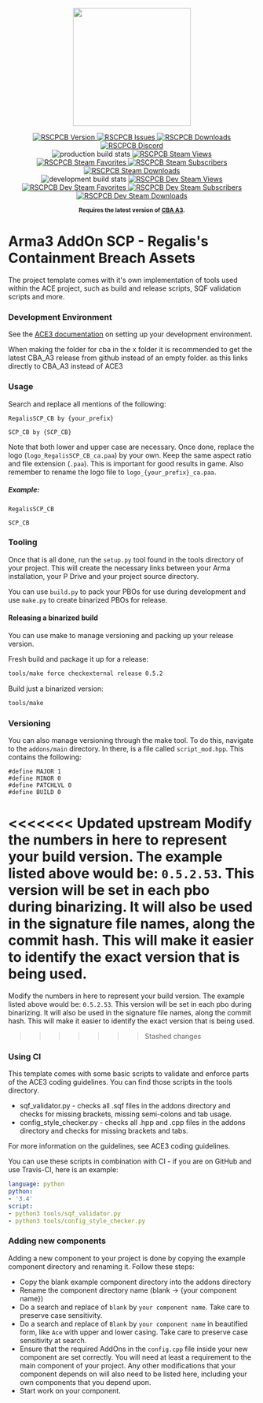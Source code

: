 <p align="center">
    <img src="https://github.com/Sanuki357/Regalis-s-SCP-CB-Assets-for-Arma-3/blob/main/SCP_CB_logo.png" width="240">
</p>

<p align="center">
    <a href="https://github.com/Sanuki357/Regalis-s-SCP-CB-Assets-for-Arma-3/releases/latest">
        <img src="https://img.shields.io/github/v/release/Sanuki357/Regalis-s-SCP-CB-Assets-for-Arma-3?logo=github" alt="RSCPCB Version">
    </a>
    <a href="https://github.com/Sanuki357/Regalis-s-SCP-CB-Assets-for-Arma-3/issues">
        <img src="https://img.shields.io/github/issues-raw/Sanuki357/Regalis-s-SCP-CB-Assets-for-Arma-3.svg?logo=github&style=flat-square&label=Issues" alt="RSCPCB Issues">
    </a>
    <a href="https://github.com/Sanuki357/Regalis-s-SCP-CB-Assets-for-Arma-3/releases">
        <img src="https://img.shields.io/github/downloads/Sanuki357/Regalis-s-SCP-CB-Assets-for-Arma-3/total.svg?logo=github&style=flat-square&label=Downloads" alt="RSCPCB Downloads">
    </a>
    <a href="https://discord.gg/XQ24K3vxzv">
        <img src="https://img.shields.io/discord/870904834193231944?logo=discord" alt="RSCPCB Discord">
    </a>
<br>
    <img src="https://img.shields.io/badge/Build-Production-green" alt="production build stats">
    <a href="https://steamcommunity.com/sharedfiles/filedetails/?id=2560357734">
        <img src="https://img.shields.io/steam/views/2560357734?logo=steam" alt="RSCPCB Steam Views">
    </a>
     <a href="https://steamcommunity.com/sharedfiles/filedetails/?id=2560357734">
        <img src="https://img.shields.io/steam/favorites/2560357734?logo=steam" alt="RSCPCB Steam Favorites">
    </a>
     <a href="https://steamcommunity.com/sharedfiles/filedetails/?id=2560357734">
        <img src="https://img.shields.io/steam/subscriptions/2560357734?logo=steam" alt="RSCPCB Steam Subscribers">
    </a>
    <a href="https://steamcommunity.com/sharedfiles/filedetails/?id=2560357734">
        <img src="https://img.shields.io/steam/downloads/2560357734?logo=steam" alt="RSCPCB Steam Downloads">
    </a>
</br>
    <img src="https://img.shields.io/badge/Build-Development-blue" alt="development build stats">
    <a href="https://steamcommunity.com/sharedfiles/filedetails/?id=2758207071">
        <img src="https://img.shields.io/steam/views/2758207071?logo=steam" alt="RSCPCB Dev Steam Views">
    </a>
     <a href="https://steamcommunity.com/sharedfiles/filedetails/?id=2758207071">
        <img src="https://img.shields.io/steam/favorites/2758207071?logo=steam" alt="RSCPCB Dev Steam Favorites">
    </a>
     <a href="https://steamcommunity.com/sharedfiles/filedetails/?id=2758207071">
        <img src="https://img.shields.io/steam/subscriptions/2758207071?logo=steam" alt="RSCPCB Dev Steam Subscribers">
    </a>
    <a href="https://steamcommunity.com/sharedfiles/filedetails/?id=2758207071">
        <img src="https://img.shields.io/steam/downloads/2758207071?logo=steam" alt="RSCPCB Dev Steam Downloads">
    </a>
    
    
    
</p>
<p align="center">
    <sup><strong>Requires the latest version of <a href="https://github.com/CBATeam/CBA_A3/releases">CBA A3</a>.<br/></strong></sup>
</p>

# Arma3 AddOn SCP - Regalis's Containment Breach Assets

The project template comes with it's own implementation of tools used within the ACE project, such as build and release scripts, SQF validation scripts and more.

### Development Environment

See the [ACE3 documentation](https://ace3mod.com/wiki/development/setting-up-the-development-environment.html) on setting up your development environment.

When making the folder for cba in the x folder it is recommended to get the latest CBA_A3 release from github instead of an empty folder. as this links directly to CBA_A3 instead of ACE3


### Usage

Search and replace all mentions of the following:
```
RegalisSCP_CB by {your_prefix}
```

```
SCP_CB by {SCP_CB}
```
Note that both lower and upper case are necessary. Once done, replace the logo (`logo_RegalisSCP_CB_ca.paa`) by your own. Keep the same aspect ratio and file extension (`.paa`). This is important for good results in game. Also remember to rename the logo file to `logo_{your_prefix}_ca.paa`.


##### Example:

```
RegalisSCP_CB
```

```
SCP_CB
```

### Tooling

Once that is all done, run the `setup.py` tool found in the tools directory of your project. This will create the necessary links between your Arma installation, your P Drive and your project source directory.

You can use `build.py` to pack your PBOs for use during development and use `make.py` to create binarized PBOs for release.

#### Releasing a binarized build

You can use make to manage versioning and packing up your release version.

Fresh build and package it up for a release:
```bash
tools/make force checkexternal release 0.5.2
```

Build just a binarized version:
```bash
tools/make
```

### Versioning

You can also manage versioning through the make tool. To do this, navigate to the `addons/main` directory. In there, is a file called `script_mod.hpp`. This contains the following:

```sqf
#define MAJOR 1
#define MINOR 0
#define PATCHLVL 0
#define BUILD 0
```

<<<<<<< Updated upstream
Modify the numbers in here to represent your build version. The example listed above would be: `0.5.2.53`. This version will be set in each pbo during binarizing. It will also be used in the signature file names, along the commit hash. This will make it easier to identify the exact version that is being used.
=======
Modify the numbers in here to represent your build version. The example listed above would be: `0.5.2.53`. This version will be set in each pbo during binarizing. It will also be used in the signature file names, along the commit hash. This will make it easier to identify the exact version that is being used.
>>>>>>> Stashed changes


### Using CI

This template comes with some basic scripts to validate and enforce parts of the ACE3 coding guidelines. You can find those scripts in the tools directory.

- sqf_validator.py - checks all .sqf files in the addons directory and checks for missing brackets, missing semi-colons and tab usage.
- config_style_checker.py - checks all .hpp and .cpp files in the addons directory and checks for missing brackets and tabs.

For more information on the guidelines, see ACE3 coding guidelines.

You can use these scripts in combination with CI - if you are on GitHub and use Travis-CI, here is an example:

```yml
language: python
python:
- '3.4'
script:
- python3 tools/sqf_validator.py
- python3 tools/config_style_checker.py
```

### Adding new components

Adding a new component to your project is done by copying the example component directory and renaming it. Follow these steps:

- Copy the blank example component directory into the addons directory
- Rename the component directory name (blank -> {your component name})
- Do a search and replace of `blank` by `your component name`. Take care to preserve case sensitivity.
- Do a search and replace of `Blank` by `your component name`  in beautified form, like `Ace` with upper and lower casing. Take care to preserve case sensitivity at search.
- Ensure that the required AddOns in the `config.cpp` file inside your new component are set correctly. You will need at least a requirement to the main component of your project. Any other modifications that your component depends on will also need to be listed here, including your own components that you depend upon.
- Start work on your component.
